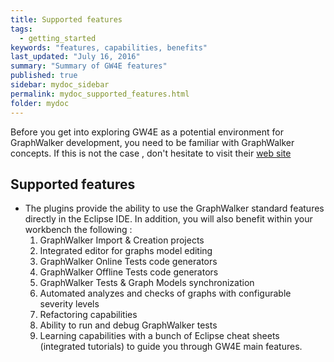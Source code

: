 ```yaml
---
title: Supported features
tags:
  - getting_started
keywords: "features, capabilities, benefits"
last_updated: "July 16, 2016"
summary: "Summary of GW4E features"
published: true
sidebar: mydoc_sidebar
permalink: mydoc_supported_features.html
folder: mydoc
---
```


Before you get into exploring GW4E as a potential environment for GraphWalker development, you need to be familiar with GraphWalker concepts. 
If this is not the case , don't hesitate to visit their [web site](http://graphwalker.github.io/) 

## Supported features

* The plugins provide the ability to use the GraphWalker standard features directly in the Eclipse IDE. In addition, you will also benefit within your workbench the following :<br/> 
   1. GraphWalker Import & Creation projects
   2. Integrated editor for graphs model editing
   3. GraphWalker Online Tests code generators 
   4. GraphWalker Offline Tests code generators
   5. GraphWalker Tests & Graph Models synchronization
   6. Automated analyzes and checks of graphs with configurable severity levels
   7. Refactoring capabilities
   8. Ability to run and debug GraphWalker tests 
   9. Learning capabilities with a bunch of Eclipse cheat sheets (integrated tutorials) to guide you through GW4E main features.

